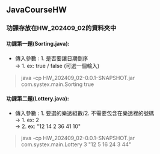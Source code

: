 ## JavaCourseHW
### 功課存放在HW_202409_02的資料夾中
#### 功課第一題(Sorting.java):
- 傳入參數 : 1. 是否要讓日期倒序<br>
-> 1. ex: true / false (可選一個輸入)
    
>  java -cp HW_202409_02-0.0.1-SNAPSHOT.jar com.systex.main.Sorting true
  
  #### 功課第二題(Lottery.java):
- 傳入參數 : 1. 要選的樂透組數/2. 不需要包含在樂透裡的號碼<br>
-> 1. ex: 2<br>
-> 2. ex: "12 14 2 36 41 10"
  
  
>  java -cp HW_202409_02-0.0.1-SNAPSHOT.jar com.systex.main.Lottery 3 "12 5 16 24 3 44"

  
